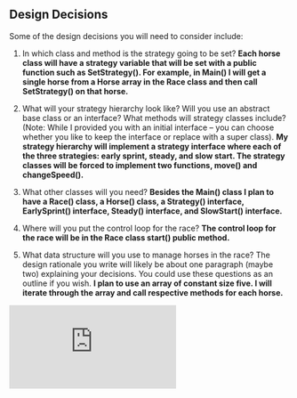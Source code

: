 Design Decisions
----------------
Some of the design decisions you will need to consider include:

1. In which class and method is the strategy going to be set?
**Each horse class will have a strategy variable that will be set with a public function such as SetStrategy(). For example, in Main() I will get a single horse from a Horse array in the Race class and then call SetStrategy() on that horse.**

2. What will your strategy hierarchy look like? Will you use an abstract base class or an interface? What methods will strategy classes include? (Note: While I provided you with an initial interface – you can choose whether you like to keep the interface or replace with a super class).
**My strategy hierarchy will implement a strategy interface where each of the three strategies: early sprint, steady, and slow start. The strategy classes will be forced to implement two functions, move() and changeSpeed().**

3. What other classes will you need?
**Besides the Main() class I plan to have a Race() class, a Horse() class, a Strategy() interface, EarlySprint() interface, Steady() interface, and SlowStart() interface.**

4. Where will you put the control loop for the race?
**The control loop for the race will be in the Race class start() public method.**

5. What data structure will you use to manage horses in the race? The design rationale you write will likely be about one paragraph (maybe two) explaining your decisions. You could use these questions as an outline if you wish.
**I plan to use an array of constant size five. I will iterate through the array and call respective methods for each horse.**

![**UML Diagram**](https://github.com/donaldvluc/SoftwareEngineering2018/blob/master/src/edu/nd/se2018/homework/hwk2/HW02_UML.pdf)
